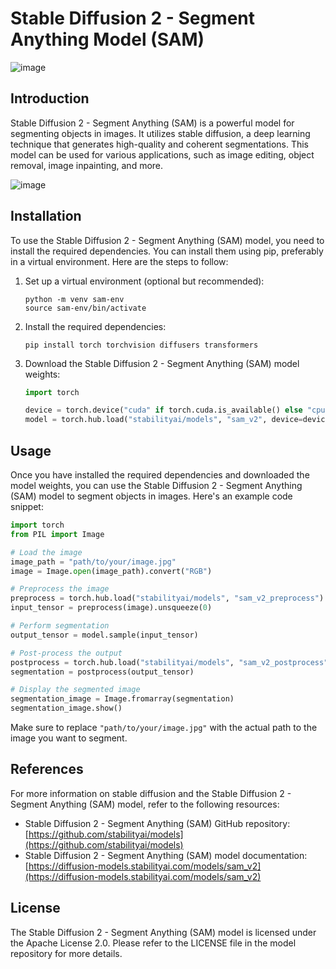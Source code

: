 # Stable Diffusion 2 - Segment Anything Model (SAM)

![image](https://github.com/prajwal-cn/GEN-AI---Stable-Diffusion-2---Segment-Anything-Model---SAM/assets/127007794/e3e692ec-fb3c-438d-bcce-e8e042499bf2)


## Introduction
Stable Diffusion 2 - Segment Anything (SAM) is a powerful model for segmenting objects in images. It utilizes stable diffusion, a deep learning technique that generates high-quality and coherent segmentations. This model can be used for various applications, such as image editing, object removal, image inpainting, and more.

![image](https://github.com/prajwal-cn/GEN-AI---Stable-Diffusion-2---Segment-Anything-Model---SAM/assets/127007794/e5658243-0b3a-404a-b889-ab974ab23d35)


## Installation
To use the Stable Diffusion 2 - Segment Anything (SAM) model, you need to install the required dependencies. You can install them using pip, preferably in a virtual environment. Here are the steps to follow:

1. Set up a virtual environment (optional but recommended):
   ```
   python -m venv sam-env
   source sam-env/bin/activate
   ```

2. Install the required dependencies:
   ```
   pip install torch torchvision diffusers transformers
   ```

3. Download the Stable Diffusion 2 - Segment Anything (SAM) model weights:
   ```python
   import torch

   device = torch.device("cuda" if torch.cuda.is_available() else "cpu")
   model = torch.hub.load("stabilityai/models", "sam_v2", device=device)
   ```

## Usage
Once you have installed the required dependencies and downloaded the model weights, you can use the Stable Diffusion 2 - Segment Anything (SAM) model to segment objects in images. Here's an example code snippet:

```python
import torch
from PIL import Image

# Load the image
image_path = "path/to/your/image.jpg"
image = Image.open(image_path).convert("RGB")

# Preprocess the image
preprocess = torch.hub.load("stabilityai/models", "sam_v2_preprocess")
input_tensor = preprocess(image).unsqueeze(0)

# Perform segmentation
output_tensor = model.sample(input_tensor)

# Post-process the output
postprocess = torch.hub.load("stabilityai/models", "sam_v2_postprocess")
segmentation = postprocess(output_tensor)

# Display the segmented image
segmentation_image = Image.fromarray(segmentation)
segmentation_image.show()
```

Make sure to replace `"path/to/your/image.jpg"` with the actual path to the image you want to segment.

## References
For more information on stable diffusion and the Stable Diffusion 2 - Segment Anything (SAM) model, refer to the following resources:

- Stable Diffusion 2 - Segment Anything (SAM) GitHub repository: [https://github.com/stabilityai/models](https://github.com/stabilityai/models)
- Stable Diffusion 2 - Segment Anything (SAM) model documentation: [https://diffusion-models.stabilityai.com/models/sam_v2](https://diffusion-models.stabilityai.com/models/sam_v2)

## License
The Stable Diffusion 2 - Segment Anything (SAM) model is licensed under the Apache License 2.0. Please refer to the LICENSE file in the model repository for more details.

